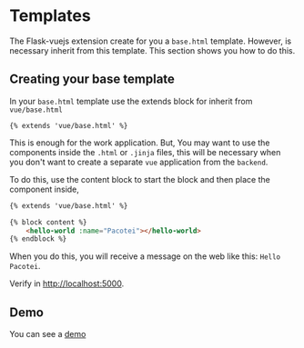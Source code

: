 # Templates

The Flask-vuejs extension create for you a `base.html` template. However, is necessary
inherit from this template. This section shows you how to do this.

## Creating your base template

In your `base.html` template use the extends block for inherit from `vue/base.html`

```jinja
{% extends 'vue/base.html' %}
```

This is enough for the work application. But, You may want to use the components inside the `.html` or `.jinja` files, 
this will be necessary when you don't want to create a separate `vue` application from the `backend`.

To do this, use the content block to start the block and then place the component inside,

```html
{% extends 'vue/base.html' %}

{% block content %}
    <hello-world :name="Pacotei"></hello-world>
{% endblock %}
```

When you do this, you will receive a message on the web like this: `Hello Pacotei`. 

Verify in [http://localhost:5000](http://localhost:5000). 

## Demo

You can see a [demo](https://github.com/pacotei/flask-vuejs/blob/master/sample_app/templates/form.html)